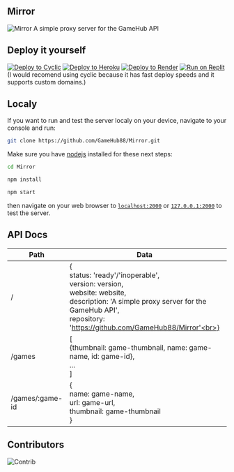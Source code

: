 ## Mirror

![Mirror](https://socialify.git.ci/GameHub88/Mirror/image?description=1&descriptionEditable=A%20simple%20proxy%20server%20for%20the%20GameHub%20API&font=Inter&forks=1&issues=1&logo=https%3A%2F%2Fraw.githubusercontent.com%2FGameHub88%2FGameHub%2Fmain%2Fassets%2Fimg%2Flogo.png&name=1&owner=1&pattern=Floating%20Cogs&pulls=1&stargazers=1&theme=Dark)
A simple proxy server for the GameHub API

## Deploy it yourself

[![Deploy to Cyclic](https://binbashbanana.github.io/deploy-buttons/buttons/remade/cyclic.svg)](https://app.cyclic.sh/api/app/deploy/GameHub88/Mirror)
[![Deploy to Heroku](https://binbashbanana.github.io/deploy-buttons/buttons/remade/heroku.svg)](https://heroku.com/deploy/?template=https://github.com/GameHub88/Mirror)
[![Deploy to Render](https://binbashbanana.github.io/deploy-buttons/buttons/remade/render.svg)](https://render.com/deploy?repo=https://github.com/GameHub88/Mirror)
[![Run on Replit](https://binbashbanana.github.io/deploy-buttons/buttons/remade/replit.svg)](https://github.com/GameHub88/Mirror)
<br>
(I would recomend using cyclic because it has fast deploy speeds and it supports custom domains.)

## Localy
If you want to run and test the server localy on your device, navigate to your console and run:

```bash
git clone https://github.com/GameHub88/Mirror.git
```
Make sure you have [nodejs](https://nodejs.org) installed for these next steps:
```bash
cd Mirror
```
```bash
npm install
```
```bash
npm start
```

then navigate on your web browser to [`localhost:2000`](http://localhost:2000) or [`127.0.0.1:2000`](http://127.0.0.1:2000) to test the server.

## API Docs

| Path            | Data                                                                                                                                                                                                | Parameters         | Method |
|-----------------|-----------------------------------------------------------------------------------------------------------------------------------------------------------------------------------------------------|--------------------|--------|
| /               | {<br>status: 'ready'/'inoperable',<br>version: version,<br>website: website,<br>description: 'A simple proxy server for the GameHub API',<br>repository: 'https://github.com/GameHub88/Mirror'<br>} | none               | GET    |
| /games          | [<br>{thumbnail: game-thumbnail, name: game-name, id: game-id},<br>...<br>]                                                                                                                         | none               | GET    |
| /games/:game-id | {<br>name: game-name,<br>url: game-url,<br>thumbnail: game-thumbnail<br>}                                                                                                                           | ?hostname=hostname | GET    |

## Contributors

![Contrib](https://contrib.rocks/image?repo=GameHub88/Mirror)